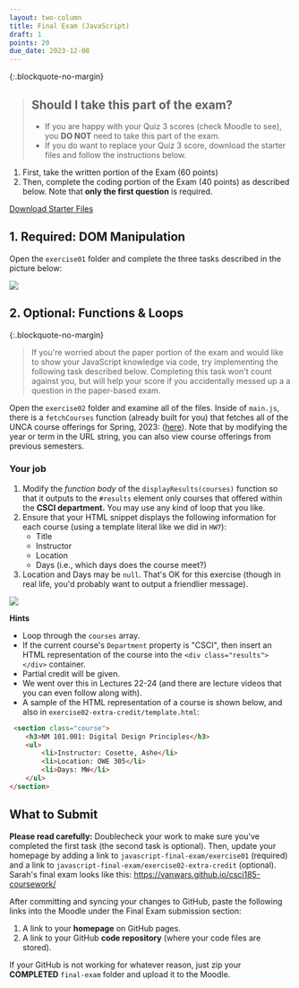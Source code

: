 ```yaml
---
layout: two-column
title: Final Exam (JavaScript)
draft: 1
points: 20
due_date: 2023-12-08
---
```


<style>
    img.preview {
        max-width: 60%;
        min-width: 500px;
    }
</style>

{:.blockquote-no-margin}
> ## Should I take this part of the exam?
> * If you are happy with your Quiz 3 scores (check Moodle to see), you **DO NOT** need to take this part of the exam. 
> * If you do want to replace your Quiz 3 score, download the starter files and follow the instructions below.

1. First, take the written portion of the Exam (60 points)
2. Then, complete the coding portion of the Exam (40 points) as described below. Note that **only the first question** is required.


<a href="/spring2024/course-files/exams/javascript-final-exam.zip" class="nu-button">Download Starter Files <i class="fas fa-download"></i></a>

## 1. Required: DOM Manipulation
Open the `exercise01` folder and complete the three tasks described in the picture below: 

<img class="large" src="/spring2024/assets/images/final-exam/dom-manipulation.gif" />


## 2. Optional: Functions & Loops

{:.blockquote-no-margin}
> If you're worried about the paper portion of the exam and would like to show your JavaScript knowledge via code, try implementing the following task described below. Completing this task won't count against you, but will help your score if you accidentally messed up a a question in the paper-based exam.


Open the `exercise02` folder and examine all of the files. Inside of `main.js`, there is a `fetchCourses` function (already built for you) that fetches all of the UNCA course offerings for Spring, 2023: (<a href="https://meteor.unca.edu/registrar/class-schedules/api/v1/courses/2023/spring/">here</a>). Note that by modifying the year or term in the URL string, you can also view course offerings from previous semesters. 

### Your job
1. Modify the *function body* of the `displayResults(courses)` function so that it outputs to the `#results` element only courses that offered within the **CSCI department.** You may use any kind of loop that you like.
2. Ensure that your HTML snippet displays the following information for each course (using a template literal like we did in `HW7`):
    * Title
    * Instructor
    * Location
    * Days (i.e., which days does the course meet?)
3. Location and Days may be `null`. That's OK for this exercise (though in real life, you'd probably want to output a friendlier message).

<img class="large frame" src="/spring2024/assets/images/quizzes/quiz03/exercise03.png" />

**Hints**
* Loop through the `courses` array.
* If the current course's `Department` property is "CSCI", then insert an HTML representation of the course into the `<div class="results"></div>` container. 
* Partial credit will be given.
* We went over this in Lectures 22-24 (and there are lecture videos that you can even follow along with).
* A sample of the HTML representation of a course is shown below, and also in `exercise02-extra-credit/template.html`:

```html
 <section class="course">
    <h3>NM 101.001: Digital Design Principles</h3>
    <ul>
        <li>Instructor: Cosette, Ashe</li>
        <li>Location: OWE 305</li>
        <li>Days: MW</li>
    </ul>
</section>
```

## What to Submit
**Please read carefully:** Doublecheck your work to make sure you've completed the first task (the second task is optional). Then, update your homepage by adding a link to `javascript-final-exam/exercise01` (required) and a link to `javascript-final-exam/exercise02-extra-credit` (optional). Sarah's final exam looks like this: <a href="https://vanwars.github.io/csci185-coursework/" target="_blank">https://vanwars.github.io/csci185-coursework/</a>

After committing and syncing your changes to GitHub, paste the following links into the Moodle under the Final Exam submission section:

1. A link to your **homepage** on GitHub pages.
2. A link to your GitHub **code repository** (where your code files are stored).

If your GitHub is not working for whatever reason, just zip your **COMPLETED** `final-exam` folder and upload it to the Moodle.
